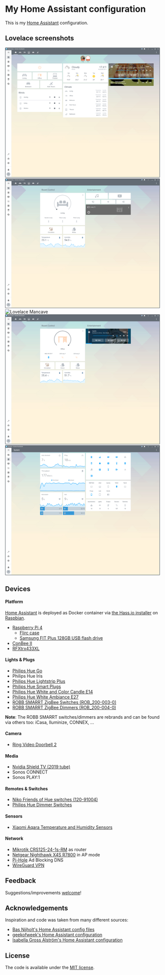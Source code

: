# My Home Assistant configuration

This is my [Home Assistant](https://www.home-assistant.io/) configuration.

## Lovelace screenshots

![Lovelace Home](/images/lovelace_home.png)
![Lovelace Living](/images/lovelace_living.png)
![Lovelace Mancave](/images/lovelace_mancave.png)
![Lovelace Office](/images/lovelace_office.png)
![Lovelace System](/images/lovelace_system.png)

## Devices

#### Platform

[Home Assistant](https://www.home-assistant.io/) is deployed as Docker container via [the Hass.io installer](https://github.com/home-assistant/hassio-installer) on [Raspbian](https://www.raspberrypi.org/downloads/raspbian/).

- [Raspberry Pi 4](https://www.raspberrypi.org/products/raspberry-pi-4-model-b/)
  - [Flirc case](https://flirc.tv/more/raspberry-pi-4-case)
  - [Samsung FIT Plus 128GB USB flash drive](https://www.samsung.com/us/computing/memory-storage/usb-flash-drives/usb-3-1-flash-drive-fit-plus-128gb-muf-128ab-am/)
- [ConBee II](https://phoscon.de/en/conbee2)
- [RFXtrx433XL](http://www.rfxcom.com/RFXtrx433XL-USB-43392MHz-Transceiver)

#### Lights & Plugs

- [Philips Hue Go](https://www2.meethue.com/en-us/p/hue-white-and-color-ambiance-go-portable-light/714606048)
- Philips Hue Iris
- [Philips Hue Lightstrip Plus](https://www2.meethue.com/en-us/p/hue-white-and-color-ambiance-lightstrip-plus-base-pack/719015548)
- [Philips Hue Smart Plugs](https://www2.meethue.com/nl-be/p/hue-smart-stekker/8718699689285)
- [Philips Hue White and Color Candle E14](https://www2.meethue.com/nl-be/p/hue-white-and-color-ambiance-losse-kaarslamp-e14/8718696695166)
- [Philips Hue White Ambiance E27](https://www2.meethue.com/nl-be/p/hue-white-ambiance-1-pack-e27/8718699673147)
- [ROBB SMARRT ZigBee Switches (ROB_200-003-0)](https://www.robbshop.nl/inbouwschakelaar-zigbee-robb-smarrt)
- [ROBB SMARRT ZigBee Dimmers (ROB_200-004-0)](https://www.robbshop.nl/inbouwdimmer-hue-zigbee-400w-robb-smarrt)

**Note**: The ROBB SMARRT switches/dimmers are rebrands and can be found via others too: iCasa, Iluminize, CONNEX, ...

#### Camera

- [Ring Video Doorbell 2](https://eu.ring.com/products/video-doorbell-2)

#### Media

- [Nvidia Shield TV (2019 tube)](https://www.nvidia.com/en-us/shield/)
- Sonos CONNECT
- Sonos PLAY:1

#### Remotes & Switches

- [Niko Friends of Hue switches (120-91004)](https://www.niko.eu/en/article/120-91004)
- [Philips Hue Dimmer Switches](https://www2.meethue.com/en-us/p/hue-dimmer-switch/046677473372)

#### Sensors

- [Xiaomi Aqara Temperature and Humidity Sensors](https://xiaomi-mi.com/sockets-and-sensors/aqara-temperature-and-humidity-sensor/)

#### Network

- [Mikrotik CRS125-24-1s-RM](https://mikrotik.com/product/crs125_24g_1s_rm) as router
- [Netgear Nighthawk X4S R7800](https://www.netgear.com/home/products/networking/wifi-routers/R7800.aspx) in AP mode
- [Pi-Hole](https://pi-hole.net/) Ad Blocking DNS
- [WireGuard VPN](https://www.wireguard.com/)

## Feedback

Suggestions/improvements [welcome](https://github.com/duboisph/home-assistant-config/issues)!

## Acknowledgements

Inspiration and code was taken from many different sources:

- [Bas Nijholt's Home Assistant config files](https://github.com/basnijholt/home-assistant-config)
- [geekofweek's Home Assistant configuration](https://github.com/geekofweek/homeassistant)
- [Isabella Gross Alström's Home Assistant configuration](https://github.com/isabellaalstrom/home-assistant-config/)

## License

The code is available under the [MIT license](/LICENSE).
